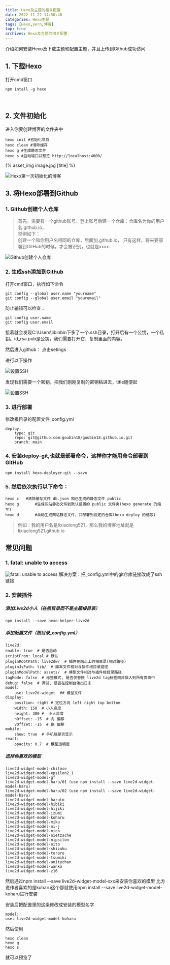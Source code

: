 ```yaml
---
title: Hexo及主题的相关配置
date: 2022-11-22 14:50:40
categories: Hexo主题
tags: [Hexo,yern,博客]
top: true
archives: Hexo及主题的相关配置
---
```

介绍如何安装Hexo及下载主题和配置主题，并且上传到Github成功访问
<!-- more -->
## 1. 下载Hexo
打开cmd窗口  

    npm intall -g hexo
<br/>

## 2. 文件初始化
进入你要创建博客的文件夹中

    hexo init #初始化项目
    hexo clean #清除缓存
    hexo g #生成静态文件
    hexo s #启动端口并预览 http://localhost:4000/


{% asset_img image.jpg [title] %}

![Hexo第一次初始化的博客](/images/source/hexoInit.png "Philadelphia's Magic Gardens")

## 3. 将Hexo部署到Github
### 1. Github创建个人仓库
>首先，需要有一个github账号。登上账号后建一个仓库：仓库名为你的用户名.github.io，  
举例如下：  
创建一个和你用户名相同的仓库，后面加.github.io，
只有这样，将来要部署到GitHub的时候，才会被识别，也就是xxxx.

![Github创建个人仓库](/images/source/resdory.png "Github创建个人仓库")

### 2. 生成ssh添加到Github
打开cmd窗口，执行如下命令

    git config --global user.name "yourname"
    git config --global user.email "youremail"

防止输错可以检查：

    git config user.name
    git config user.email

接着就会发现C:\Users\libinbin下多了一个.ssh目录，打开后有一个公钥，一个私钥。id_rsa.pub是公钥，我们需要打开它，复制里面的内容。

然后进入github：
点击setings

进行以下操作

![设置SSH](/images/source/ssh1.png "设置SSH")

发现我们需要一个密钥，把我们刚刚复制的密钥粘进去，title随便起

![设置SSH](/images/source/ssh2.png "设置SSH")

### 3. 进行部署

修改根目录的配置文件_config.yml

    deploy:
        type: git
        repo: git@github.com:goubin18/goubin18.github.io.git
        branch: main

### 4. 安装deploy-git,也就是部署命令，这样你才能用命令部署到GitHub

    npm install hexo-deployer-git --save

### 5. 然后依次执行以下命令：

    hexo c   #清除缓存文件 db.json 和已生成的静态文件 public
    hexo g       #生成网站静态文件到默认设置的 public 文件夹(hexo generate 的缩写)
    hexo d       #自动生成网站静态文件，并部署到设定的仓库(hexo deploy 的缩写)

>例如：我的用户名是lixiaolong521，那么我的博客地址就是lixiaolong521.github.io

## 常见问题
### 1. fatal: unable to access

![fatal: unable to access](/images/source/gitError1.png "fatal: unable to access")
解决方案：把_config.yml中的git仓库链接改成了ssh链接
### 2. 安装插件
##### 添加Live2d小人（在根目录而不是主题根目录）

    npm install --save hexo-helper-live2d

##### 添加配置文件（根目录_config.yml）

    live2d:
    enable: true  # 是否启动
    scriptFrom: local # 默认
    pluginRootPath: live2dw/  # 插件在站点上的根目录(相对路径)
    pluginJsPath: lib/  # 脚本文件相对与插件根目录路径
    pluginModelPath: assets/  # 模型文件相对与插件根目录路径
    tagMode: false  # 标签模式, 是否仅替换 live2d tag标签而非插入到所有页面中
    debug: false  # 调试, 是否在控制台输出日志
    model:
        use: live2d-widget  ## 模型文件
    display:
        position: right # 定位方向 left right top bottom
        width: 150  # 小人宽度
        height: 300 #  小人高度
        hOffset: -15  # 向 偏移
        vOffset: -15  # 像 偏移
    mobile:
        show: true  # 手机端是否显示
    react:
        opacity: 0.7  # 模型透明度


##### 选择你喜欢的模型

    live2d-widget-model-chitose
    live2d-widget-model-epsilon2_1
    live2d-widget-model-gf
    live2d-widget-model-haru/01 (use npm install --save live2d-widget-model-haru)
    live2d-widget-model-haru/02 (use npm install --save live2d-widget-model-haru)
    live2d-widget-model-haruto
    live2d-widget-model-hibiki
    live2d-widget-model-hijiki
    live2d-widget-model-izumi
    live2d-widget-model-koharu
    live2d-widget-model-miku
    live2d-widget-model-ni-j
    live2d-widget-model-nico
    live2d-widget-model-nietzsche
    live2d-widget-model-nipsilon
    live2d-widget-model-nito
    live2d-widget-model-shizuku
    live2d-widget-model-tororo
    live2d-widget-model-tsumiki
    live2d-widget-model-unitychan
    live2d-widget-model-wanko
    live2d-widget-model-z16

然后通过npm install --save live2d-widget-model-xxx来安装你喜欢的模型 比方说作者喜欢的是koharu这个那就使用npm install --save live2d-widget-model-koharu进行安装

安装后把配置里的这条修改成安装的模型名字

    model:
    use: live2d-widget-model-koharu

然后使用
    
    hexo clean
    hexo g
    hexo s

就可以预览了